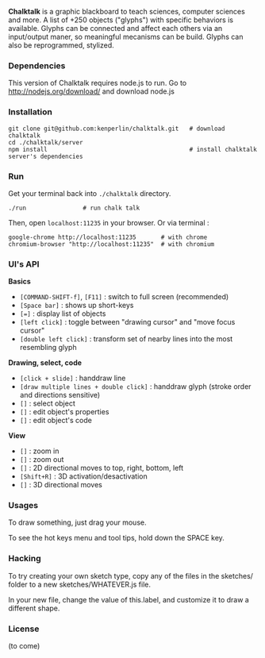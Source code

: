 
**Chalktalk** is a graphic blackboard to teach sciences, computer sciences and more. 
A list of +250 objects ("glyphs") with specific behaviors is available. Glyphs can be connected and affect each others via an input/output maner, so meaningful mecanisms can be build. Glyphs can also be reprogrammed, stylized.

### Dependencies
This version of Chalktalk requires node.js to run. Go to http://nodejs.org/download/ and download node.js

### Installation

	git clone git@github.com:kenperlin/chalktalk.git   # download chalktalk
	cd ./chalktalk/server
	npm install                                        # install chalktalk server's dependencies
	
### Run
Get your terminal back into ```./chalktalk``` directory.

	./run                # run chalk talk

Then, open `localhost:11235` in your browser. Or via terminal :

	google-chrome http://localhost:11235       # with chrome
	chromium-browser "http://localhost:11235"  # with chromium

### UI's API

**Basics**

- `[COMMAND-SHIFT-f]`, `[F11]` : switch to full screen (recommended)
- `[Space bar]` : shows up short-keys
- `[=]` : display list of objects
- `[left click]` : toggle between "drawing cursor" and "move focus cursor"
- `[double left click]` : transform set of nearby lines into the most resembling glyph

**Drawing, select, code**

- `[click + slide]` : handdraw line
- `[draw multiple lines + double click]` : handdraw glyph (stroke order and directions sensitive)
- `[]` : select object
- `[]` : edit object's properties
- `[]` : edit object's code

**View**

- `[]` : zoom in
- `[]` : zoom out
- `[]` : 2D directional moves to top, right, bottom, left
- `[Shift+R]` : 3D activation/desactivation
- `[]` : 3D directional moves

### Usages
To draw something, just drag your mouse.

To see the hot keys menu and tool tips, hold down the SPACE key.


### Hacking
To try creating your own sketch type, copy any of the files in
the sketches/ folder to a new sketches/WHATEVER.js file.

In your new file, change the value of this.label, and customize
it to draw a different shape.

### License
(to come)


